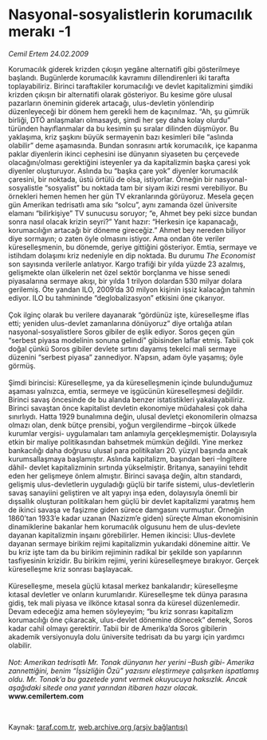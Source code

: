 # Nasyonal-sosyalistlerin korumacılık merakı -1

*Cemil Ertem 24.02.2009*

<div class="taraf_structure_2col_1zq">
<div class="margen_n">



 <p>Korumacılık giderek krizden çıkışın yegâne alternatifi gibi gösterilmeye başlandı. Bugünlerde korumacılık kavramını dillendirenleri iki tarafta toplayabiliriz. Birinci taraftakiler korumacılığı ve devlet kapitalizmini şimdiki krizden çıkışın bir alternatifi olarak gösteriyor. Bu kesime göre ulusal pazarların öneminin giderek artacağı, ulus-devletin yönlendirip düzenleyeceği bir dönem hem gerekli hem de kaçınılmaz. “Ah, şu gümrük birliği, DTÖ anlaşmaları olmasaydı, şimdi her şey daha kolay olurdu” türünden hayıflanmalar da bu kesimin şu sıralar dilinden düşmüyor. Bu yaklaşıma, kriz şaşkını büyük sermayenin bazı kesimleri bile “aslında olabilir” deme aşamasında. Bundan sonrasını artık korumacılık, içe kapanma paklar diyenlerin ikinci cephesini ise dünyanın siyaseten bu çerçevede olacağını/olması gerektiğini isteyenler ya da kapitalizmin başka çaresi yok diyenler oluşturuyor. Aslında bu “başka çare yok” diyenler korumacılık çaresini, bir noktada, üstü örtülü de olsa, istiyorlar. Örneğin bir nasyonal-sosyalistle “sosyalist” bu noktada tam bir siyam ikizi resmi verebiliyor. Bu örnekleri hemen hemen her gün TV ekranlarında görüyoruz. Mesela geçen gün Amerikan tedrisatlı ama sıkı “solcu”, aynı zamanda özel üniversite elamanı “bilirkişiye” TV sunucusu soruyor; “e, Ahmet bey peki sizce bundan sonra nasıl olacak krizin seyri?” Yanıt hazır: “Herkesin içe kapanacağı, korumacılığın artacağı bir döneme gireceğiz.” Ahmet bey nereden biliyor diye sormayın; o zaten öyle olmasını istiyor. Ama ondan öte veriler küreselleşmenin, bu dönemde, geriye gittiğini gösteriyor. Emtia, sermaye ve istihdam dolaşımı kriz nedeniyle en dip noktada. Bu durumu <i>The Economist</i> son sayısında verilerle anlatıyor. Kargo trafiği bir yılda yüzde 23 azalmış, gelişmekte olan ülkelerin net özel sektör borçlanma ve hisse senedi piyasalarına sermaye akışı, bir yılda 1 trilyon dolardan 530 milyar dolara gerilemiş. Öte yandan ILO, 2009’da 30 milyon kişinin işsiz kalacağın tahmin ediyor. ILO bu tahmininde “deglobalizasyon” etkisini öne çıkarıyor. <br/><br/>Çok ilginç olarak bu verilere dayanarak “gördünüz işte, küreselleşme iflas etti; yeniden ulus-devlet zamanlarına dönüyoruz” diye ortalığa atılan nasyonal-sosyalistlere Soros gibiler de eşlik ediyor. Soros geçen gün “serbest piyasa modelinin sonuna gelindi” gibisinden laflar etmiş. Tabii çok doğal çünkü Soros gibiler devlete sırtını dayamış tekelci mali sermaye düzenini “serbest piyasa” zannediyor. N’apsın, adam öyle yaşamış; öyle görmüş. <br/><br/>Şimdi birincisi: Küreselleşme, ya da küreselleşmenin içinde bulunduğumuz aşaması yalnızca, emtia, sermeye ve işgücünün küreselleşmesi değildir. Birinci savaş öncesinde de bu alanda benzer istatistikleri yakalayabiliriz. Birinci savaştan önce kapitalist devletin ekonomiye müdahalesi çok daha sınırlıydı. Hatta 1929 bunalımına değin, ulusal devletçi ekonomilerin olmazsa olmazı olan, denk bütçe prensibi, yoğun vergilendirme –birçok ülkede kurumlar vergisi- uygulamaları tam anlamıyla gerçekleşmemiştir. Dolayısıyla etkin bir maliye politikasından bahsetmek mümkün değildi. Yine merkez bankacılığı daha doğrusu ulusal para politikaları 20. yüzyıl başında ancak kurumsallaşmaya başlamıştır. Aslında kapitalizm, başından beri –İngiltere dâhil- devlet kapitalizminin sırtında yükselmiştir. Britanya, sanayiini tehdit eden her gelişmeye önlem almıştır. Birinci savaşa değin, altın standardı, gelişmiş ulus-devletlerin uyguladığı güçlü bir tarife sistemi, ulus-devletlerin savaş sanayiini geliştiren ve alt yapıyı inşa eden, dolayısıyla önemli bir dışsallık oluşturan politikaları hem güçlü bir devlet kapitalizmi yaratmış hem de ikinci savaşa ve faşizme giden sürece damgasını vurmuştur. Örneğin 1860’tan 1933’e kadar uzanan (Nazizm’e giden) süreçte Alman ekonomisinin dinamiklerine bakanlar hem korumacılık olgusunu hem de ulus-devlete dayanan kapitalizmin inşaını görebilirler. Hemen ikincisi: Ulus-devlete dayanan sermaye birikim rejimi kapitalizmin yukarıdaki dönemine aittir. Ve bu kriz işte tam da bu birikim rejiminin radikal bir şekilde son yapılarının tasfiyesinin krizidir. Bu birikim rejimi, yerini küreselleşmeye bırakıyor. Gerçek küreselleşme kriz sonrası başlayacak. <br/><br/>Küreselleşme, mesela güçlü kıtasal merkez bankalarıdır; küreselleşme kıtasal devletler ve onların kurumlarıdır. Küreselleşme tek dünya parasına gidiş, tek mali piyasa ve ilkönce kıtasal sonra da küresel düzenlemedir. Devam edeceğiz ama hemen söyleyeyim; “bu kriz sonrası kapitalizm korumacılığı öne çıkaracak, ulus-devlet dönemine dönecek” demek, Soros kadar cahil olmayı gerektirir. Tabii bir de Amerika’da Soros gibilerin akademik versiyonuyla dolu üniversite tedrisatı da bu yargı için yardımcı olabilir. <i><br/><br/>Not: Amerikan tedrisatlı Mr. Tonak dünyanın her yerini –Bush gibi- Amerika zannettiğini, benim “İşsizliğin Özü” yazısını eleştirmeye çalışırken ispatlamış oldu. Mr. Tonak’a bu gazetede yanıt vermek okuyucuya haksızlık. Ancak aşağıdaki sitede ona yanıt yarından itibaren hazır olacak.</i><b><br/>www.cemilertem.com</b></p>

<br/>


<div id="taraf_not">
</div>

</div>


</div>

Kaynak: [taraf.com.tr](http://www.taraf.com.tr:80/makale/4165.htm), [web.archive.org (arşiv bağlantısı)](http://web.archive.org/web/20090307173907/http://www.taraf.com.tr:80/makale/4165.htm)
